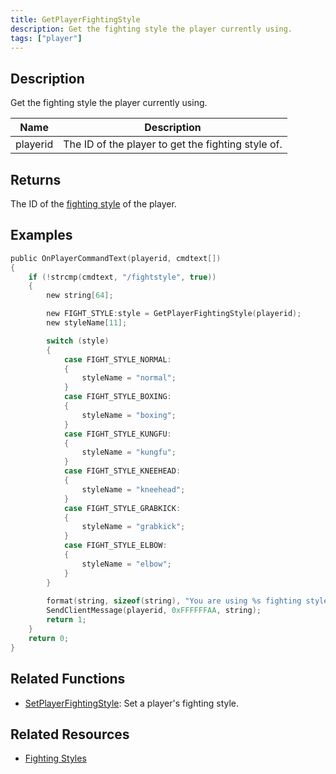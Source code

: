 ```yaml
---
title: GetPlayerFightingStyle
description: Get the fighting style the player currently using.
tags: ["player"]
---
```


## Description

Get the fighting style the player currently using.

| Name     | Description                                        |
| -------- | -------------------------------------------------- |
| playerid | The ID of the player to get the fighting style of. |

## Returns

The ID of the [fighting style](../resources/fightingstyles) of the player.

## Examples

```c
public OnPlayerCommandText(playerid, cmdtext[])
{
    if (!strcmp(cmdtext, "/fightstyle", true))
    {
        new string[64];

        new FIGHT_STYLE:style = GetPlayerFightingStyle(playerid);
        new styleName[11];

        switch (style)
        {
            case FIGHT_STYLE_NORMAL:
            {
                styleName = "normal";
            }
            case FIGHT_STYLE_BOXING:
            {
                styleName = "boxing";
            }
            case FIGHT_STYLE_KUNGFU:
            {
                styleName = "kungfu";
            }
            case FIGHT_STYLE_KNEEHEAD:
            {
                styleName = "kneehead";
            }
            case FIGHT_STYLE_GRABKICK:
            {
                styleName = "grabkick";
            }
            case FIGHT_STYLE_ELBOW:
            {
                styleName = "elbow";
            }
        }
        
        format(string, sizeof(string), "You are using %s fighting style!", styleName);
        SendClientMessage(playerid, 0xFFFFFFAA, string);
        return 1;
    }
    return 0;
}
```

## Related Functions

- [SetPlayerFightingStyle](SetPlayerFightingStyle): Set a player's fighting style.

## Related Resources

- [Fighting Styles](../resources/fightingstyles)
